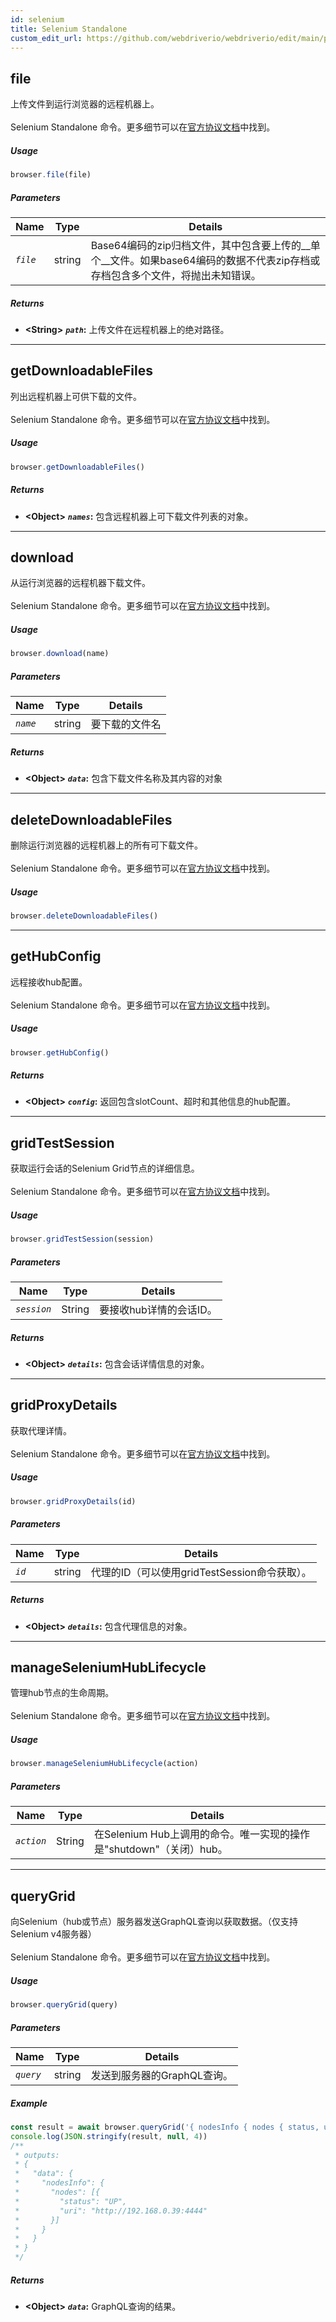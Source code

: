 ```yaml
---
id: selenium
title: Selenium Standalone
custom_edit_url: https://github.com/webdriverio/webdriverio/edit/main/packages/wdio-protocols/src/protocols/selenium.ts
---
```


## file
上传文件到运行浏览器的远程机器上。<br /><br />Selenium Standalone 命令。更多细节可以在[官方协议文档](https://www.seleniumhq.org/)中找到。

##### Usage

```js
browser.file(file)
```


##### Parameters

<table>
  <thead>
    <tr>
      <th>Name</th><th>Type</th><th>Details</th>
    </tr>
  </thead>
  <tbody>
    <tr>
      <td><code><var>file</var></code></td>
      <td>string</td>
      <td>Base64编码的zip归档文件，其中包含要上传的__单个__文件。如果base64编码的数据不代表zip存档或存档包含多个文件，将抛出未知错误。</td>
    </tr>
  </tbody>
</table>


##### Returns

- **&lt;String&gt;**
            **<code><var>path</var></code>:** 上传文件在远程机器上的绝对路径。


---

## getDownloadableFiles
列出远程机器上可供下载的文件。<br /><br />Selenium Standalone 命令。更多细节可以在[官方协议文档](https://www.seleniumhq.org/)中找到。

##### Usage

```js
browser.getDownloadableFiles()
```


##### Returns

- **&lt;Object&gt;**
            **<code><var>names</var></code>:** 包含远程机器上可下载文件列表的对象。


---

## download
从运行浏览器的远程机器下载文件。<br /><br />Selenium Standalone 命令。更多细节可以在[官方协议文档](https://www.seleniumhq.org/)中找到。

##### Usage

```js
browser.download(name)
```


##### Parameters

<table>
  <thead>
    <tr>
      <th>Name</th><th>Type</th><th>Details</th>
    </tr>
  </thead>
  <tbody>
    <tr>
      <td><code><var>name</var></code></td>
      <td>string</td>
      <td>要下载的文件名</td>
    </tr>
  </tbody>
</table>


##### Returns

- **&lt;Object&gt;**
            **<code><var>data</var></code>:** 包含下载文件名称及其内容的对象


---

## deleteDownloadableFiles
删除运行浏览器的远程机器上的所有可下载文件。<br /><br />Selenium Standalone 命令。更多细节可以在[官方协议文档](https://www.seleniumhq.org/)中找到。

##### Usage

```js
browser.deleteDownloadableFiles()
```



---

## getHubConfig
远程接收hub配置。<br /><br />Selenium Standalone 命令。更多细节可以在[官方协议文档](https://github.com/nicegraham/selenium-grid2-api#gridapihub)中找到。

##### Usage

```js
browser.getHubConfig()
```


##### Returns

- **&lt;Object&gt;**
            **<code><var>config</var></code>:** 返回包含slotCount、超时和其他信息的hub配置。


---

## gridTestSession
获取运行会话的Selenium Grid节点的详细信息。<br /><br />Selenium Standalone 命令。更多细节可以在[官方协议文档](https://github.com/nicegraham/selenium-grid2-api#gridapitestsession)中找到。

##### Usage

```js
browser.gridTestSession(session)
```


##### Parameters

<table>
  <thead>
    <tr>
      <th>Name</th><th>Type</th><th>Details</th>
    </tr>
  </thead>
  <tbody>
    <tr>
      <td><code><var>session</var></code></td>
      <td>String</td>
      <td>要接收hub详情的会话ID。</td>
    </tr>
  </tbody>
</table>


##### Returns

- **&lt;Object&gt;**
            **<code><var>details</var></code>:** 包含会话详情信息的对象。


---

## gridProxyDetails
获取代理详情。<br /><br />Selenium Standalone 命令。更多细节可以在[官方协议文档](https://github.com/nicegraham/selenium-grid2-api#gridapiproxy)中找到。

##### Usage

```js
browser.gridProxyDetails(id)
```


##### Parameters

<table>
  <thead>
    <tr>
      <th>Name</th><th>Type</th><th>Details</th>
    </tr>
  </thead>
  <tbody>
    <tr>
      <td><code><var>id</var></code></td>
      <td>string</td>
      <td>代理的ID（可以使用gridTestSession命令获取）。</td>
    </tr>
  </tbody>
</table>


##### Returns

- **&lt;Object&gt;**
            **<code><var>details</var></code>:** 包含代理信息的对象。


---

## manageSeleniumHubLifecycle
管理hub节点的生命周期。<br /><br />Selenium Standalone 命令。更多细节可以在[官方协议文档](https://github.com/nicegraham/selenium-grid2-api#lifecycle-manager)中找到。

##### Usage

```js
browser.manageSeleniumHubLifecycle(action)
```


##### Parameters

<table>
  <thead>
    <tr>
      <th>Name</th><th>Type</th><th>Details</th>
    </tr>
  </thead>
  <tbody>
    <tr>
      <td><code><var>action</var></code></td>
      <td>String</td>
      <td>在Selenium Hub上调用的命令。唯一实现的操作是"shutdown"（关闭）hub。</td>
    </tr>
  </tbody>
</table>



---

## queryGrid
向Selenium（hub或节点）服务器发送GraphQL查询以获取数据。（仅支持Selenium v4服务器）<br /><br />Selenium Standalone 命令。更多细节可以在[官方协议文档](https://www.selenium.dev/documentation/grid/advanced_features/graphql_support/)中找到。

##### Usage

```js
browser.queryGrid(query)
```


##### Parameters

<table>
  <thead>
    <tr>
      <th>Name</th><th>Type</th><th>Details</th>
    </tr>
  </thead>
  <tbody>
    <tr>
      <td><code><var>query</var></code></td>
      <td>string</td>
      <td>发送到服务器的GraphQL查询。</td>
    </tr>
  </tbody>
</table>

##### Example


```js
const result = await browser.queryGrid('{ nodesInfo { nodes { status, uri } } }');
console.log(JSON.stringify(result, null, 4))
/**
 * outputs:
 * {
 *   "data": {
 *     "nodesInfo": {
 *       "nodes": [{
 *         "status": "UP",
 *         "uri": "http://192.168.0.39:4444"
 *       }]
 *     }
 *   }
 * }
 */
```


##### Returns

- **&lt;Object&gt;**
            **<code><var>data</var></code>:** GraphQL查询的结果。